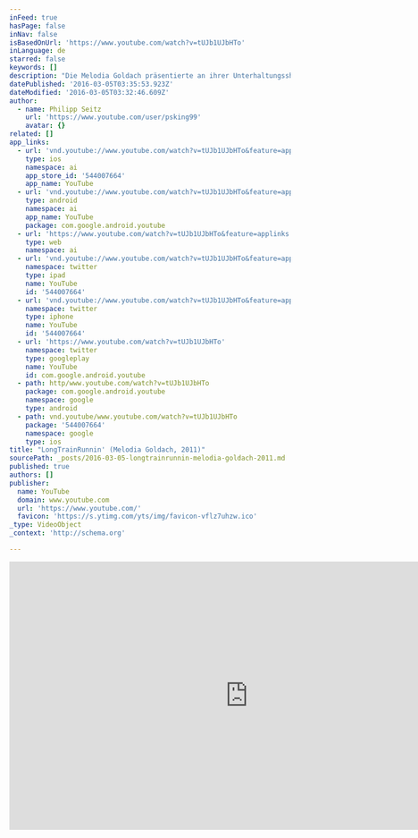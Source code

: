 ```yaml
---
inFeed: true
hasPage: false
inNav: false
isBasedOnUrl: 'https://www.youtube.com/watch?v=tUJb1UJbHTo'
inLanguage: de
starred: false
keywords: []
description: "Die Melodia Goldach präsentierte an ihrer Unterhaltungsshow 2011 'Long Train Runnin'' von The Doobie Brothers. Gesanglich unterstützt wurde der Musikverein dabei von Manuela Gerosa und Thomas Straumann. Das Team von Hoppel-Pictures Entertainment filmte das Konzert."
datePublished: '2016-03-05T03:35:53.923Z'
dateModified: '2016-03-05T03:32:46.609Z'
author:
  - name: Philipp Seitz
    url: 'https://www.youtube.com/user/psking99'
    avatar: {}
related: []
app_links:
  - url: 'vnd.youtube://www.youtube.com/watch?v=tUJb1UJbHTo&feature=applinks'
    type: ios
    namespace: ai
    app_store_id: '544007664'
    app_name: YouTube
  - url: 'vnd.youtube://www.youtube.com/watch?v=tUJb1UJbHTo&feature=applinks'
    type: android
    namespace: ai
    app_name: YouTube
    package: com.google.android.youtube
  - url: 'https://www.youtube.com/watch?v=tUJb1UJbHTo&feature=applinks'
    type: web
    namespace: ai
  - url: 'vnd.youtube://www.youtube.com/watch?v=tUJb1UJbHTo&feature=applinks'
    namespace: twitter
    type: ipad
    name: YouTube
    id: '544007664'
  - url: 'vnd.youtube://www.youtube.com/watch?v=tUJb1UJbHTo&feature=applinks'
    namespace: twitter
    type: iphone
    name: YouTube
    id: '544007664'
  - url: 'https://www.youtube.com/watch?v=tUJb1UJbHTo'
    namespace: twitter
    type: googleplay
    name: YouTube
    id: com.google.android.youtube
  - path: http/www.youtube.com/watch?v=tUJb1UJbHTo
    package: com.google.android.youtube
    namespace: google
    type: android
  - path: vnd.youtube/www.youtube.com/watch?v=tUJb1UJbHTo
    package: '544007664'
    namespace: google
    type: ios
title: "LongTrainRunnin' (Melodia Goldach, 2011)"
sourcePath: _posts/2016-03-05-longtrainrunnin-melodia-goldach-2011.md
published: true
authors: []
publisher:
  name: YouTube
  domain: www.youtube.com
  url: 'https://www.youtube.com/'
  favicon: 'https://s.ytimg.com/yts/img/favicon-vflz7uhzw.ico'
_type: VideoObject
_context: 'http://schema.org'

---
```

<iframe src="https://cdn.embedly.com/widgets/media.html?src=https%3A%2F%2Fwww.youtube.com%2Fembed%2FtUJb1UJbHTo%3Ffeature%3Doembed&amp;url=https%3A%2F%2Fwww.youtube.com%2Fwatch%3Fv%3DtUJb1UJbHTo&amp;image=https%3A%2F%2Fi.ytimg.com%2Fvi%2FtUJb1UJbHTo%2Fhqdefault.jpg&amp;key=b7d04c9b404c499eba89ee7072e1c4f7&amp;type=text%2Fhtml&amp;schema=youtube" width="854" height="480" scrolling="no" frameborder="0" allowfullscreen="allowfullscreen" style=""></iframe>